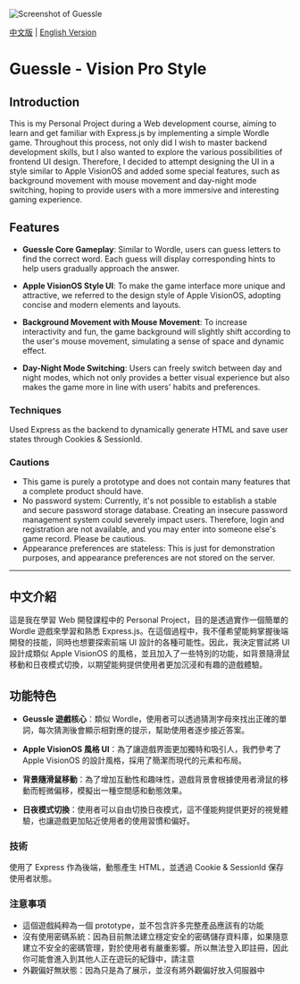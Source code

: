 
![Screenshot of Guessle](https://github.com/Danielnewheart/vision-pro-guessle/assets/87961226/156fd72d-ed34-4e97-8e7b-269fbdebaa38)

[中文版](#中文介紹) | [English Version](#guessle---vision-pro-style)

# Guessle - Vision Pro Style

## Introduction
This is my Personal Project during a Web development course, aiming to learn and get familiar with Express.js by implementing a simple Wordle game. Throughout this process, not only did I wish to master backend development skills, but I also wanted to explore the various possibilities of frontend UI design. Therefore, I decided to attempt designing the UI in a style similar to Apple VisionOS and added some special features, such as background movement with mouse movement and day-night mode switching, hoping to provide users with a more immersive and interesting gaming experience.

## Features

- **Guessle Core Gameplay**: Similar to Wordle, users can guess letters to find the correct word. Each guess will display corresponding hints to help users gradually approach the answer.

- **Apple VisionOS Style UI**: To make the game interface more unique and attractive, we referred to the design style of Apple VisionOS, adopting concise and modern elements and layouts.

- **Background Movement with Mouse Movement**: To increase interactivity and fun, the game background will slightly shift according to the user's mouse movement, simulating a sense of space and dynamic effect.

- **Day-Night Mode Switching**: Users can freely switch between day and night modes, which not only provides a better visual experience but also makes the game more in line with users' habits and preferences.

### Techniques

Used Express as the backend to dynamically generate HTML and save user states through Cookies & SessionId.

### Cautions

- This game is purely a prototype and does not contain many features that a complete product should have.
- No password system: Currently, it's not possible to establish a stable and secure password storage database. Creating an insecure password management system could severely impact users. Therefore, login and registration are not available, and you may enter into someone else's game record. Please be cautious.
- Appearance preferences are stateless: This is just for demonstration purposes, and appearance preferences are not stored on the server.

---

## 中文介紹
這是我在學習 Web 開發課程中的 Personal Project，目的是透過實作一個簡單的 Wordle 遊戲來學習和熟悉 Express.js。在這個過程中，我不僅希望能夠掌握後端開發的技能，同時也想要探索前端 UI 設計的各種可能性。因此，我決定嘗試將 UI 設計成類似 Apple VisionOS 的風格，並且加入了一些特別的功能，如背景隨滑鼠移動和日夜模式切換，以期望能夠提供使用者更加沉浸和有趣的遊戲體驗。

## 功能特色

- **Geussle 遊戲核心**：類似 Wordle，使用者可以透過猜測字母來找出正確的單詞，每次猜測後會顯示相對應的提示，幫助使用者逐步接近答案。

- **Apple VisionOS 風格 UI**：為了讓遊戲界面更加獨特和吸引人，我們參考了 Apple VisionOS 的設計風格，採用了簡潔而現代的元素和布局。

- **背景隨滑鼠移動**：為了增加互動性和趣味性，遊戲背景會根據使用者滑鼠的移動而輕微偏移，模擬出一種空間感和動態效果。

- **日夜模式切換**：使用者可以自由切換日夜模式，這不僅能夠提供更好的視覺體驗，也讓遊戲更加貼近使用者的使用習慣和偏好。

### 技術

使用了 Express 作為後端，動態產生 HTML，並透過 Cookie & SessionId 保存使用者狀態。

### 注意事項

- 這個遊戲純粹為一個 prototype，並不包含許多完整產品應該有的功能
- 沒有使用密碼系統：因為目前無法建立穩定安全的密碼儲存資料庫，如果隨意建立不安全的密碼管理，對於使用者有嚴重影響。所以無法登入即註冊，因此你可能會進入到其他人正在遊玩的紀錄中，請注意
- 外觀偏好無狀態：因為只是為了展示，並沒有將外觀偏好放入伺服器中

